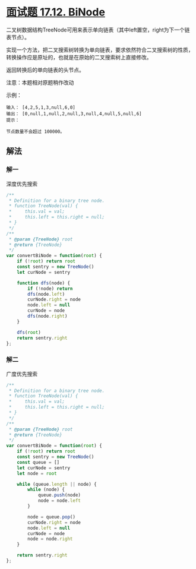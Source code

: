 # [面试题 17.12. BiNode](https://leetcode-cn.com/problems/binode-lcci/)
二叉树数据结构TreeNode可用来表示单向链表（其中left置空，right为下一个链表节点）。

实现一个方法，把二叉搜索树转换为单向链表，要求依然符合二叉搜索树的性质，转换操作应是原址的，也就是在原始的二叉搜索树上直接修改。

返回转换后的单向链表的头节点。

注意：本题相对原题稍作改动

 

示例：
```
输入： [4,2,5,1,3,null,6,0]
输出： [0,null,1,null,2,null,3,null,4,null,5,null,6]
提示：

节点数量不会超过 100000。
```
## 解法
### 解一
深度优先搜索
```js
/**
 * Definition for a binary tree node.
 * function TreeNode(val) {
 *     this.val = val;
 *     this.left = this.right = null;
 * }
 */
/**
 * @param {TreeNode} root
 * @return {TreeNode}
 */
var convertBiNode = function(root) {
    if (!root) return root
    const sentry = new TreeNode()
    let curNode = sentry

    function dfs(node) {
        if (!node) return
        dfs(node.left)
        curNode.right = node
        node.left = null
        curNode = node
        dfs(node.right)
    }

    dfs(root)
    return sentry.right
};
```
### 解二
广度优先搜索
```js
/**
 * Definition for a binary tree node.
 * function TreeNode(val) {
 *     this.val = val;
 *     this.left = this.right = null;
 * }
 */
/**
 * @param {TreeNode} root
 * @return {TreeNode}
 */
var convertBiNode = function(root) {
    if (!root) return root
    const sentry = new TreeNode()
    const queue = []
    let curNode = sentry
    let node = root

    while (queue.length || node) {
        while (node) {
            queue.push(node)
            node = node.left
        }

        node = queue.pop()
        curNode.right = node
        node.left = null
        curNode = node
        node = node.right
    }

    return sentry.right
};
```
